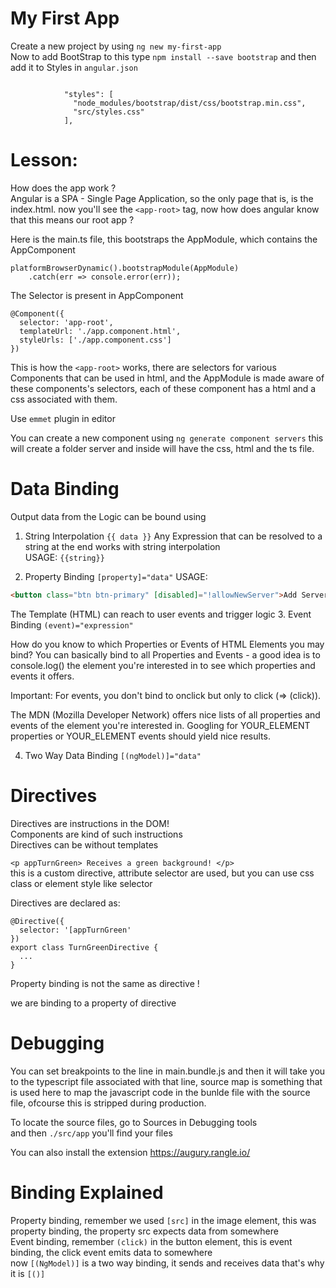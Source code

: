 # My First App

Create a new project by using ``ng new my-first-app``  
Now to add BootStrap to this type ``npm install --save bootstrap`` and then add it to Styles in ``angular.json``  
```json5

            "styles": [
              "node_modules/bootstrap/dist/css/bootstrap.min.css",
              "src/styles.css"
            ],
```

# Lesson:

How does the app work ?  
Angular is a SPA - Single Page Application, so the only page that is, is the index.html. now you'll see the ``<app-root>`` tag, now how does angular know that this means our root app ?   

Here is the main.ts file, this bootstraps the AppModule, which contains the AppComponent
```angular2
platformBrowserDynamic().bootstrapModule(AppModule)
    .catch(err => console.error(err));
```

The Selector is present in AppComponent  
```angular2
@Component({
  selector: 'app-root',
  templateUrl: './app.component.html',
  styleUrls: ['./app.component.css']
})
```

This is how the ``<app-root>`` works, there are selectors for various Components that can be used in html, and the AppModule is made aware of these components's selectors, each of these component has a html and a css associated with them.

Use ``emmet`` plugin in editor

You can create a new component using ``ng generate component servers`` this will create a folder server and inside will have the css, html and the ts file.

# Data Binding

Output data from the Logic can be bound using  
1. String Interpolation ``{{ data }}``
Any Expression that can be resolved to a string at the end works with string interpolation  
USAGE: ``{{string}}``

2. Property Binding `` [property]="data" ``
USAGE: 
```html
<button class="btn btn-primary" [disabled]="!allowNewServer">Add Server</button>
```
The Template (HTML) can reach to user events and trigger logic
3. Event Binding ``(event)="expression"``

How do you know to which Properties or Events of HTML Elements you may bind? You can basically bind to all Properties and Events - a good idea is to console.log()  the element you're interested in to see which properties and events it offers.  

Important: For events, you don't bind to onclick but only to click (=> (click)).  

The MDN (Mozilla Developer Network) offers nice lists of all properties and events of the element you're interested in. Googling for YOUR_ELEMENT properties  or YOUR_ELEMENT events  should yield nice results.  

4. Two Way Data Binding
``[(ngModel)]="data"``

# Directives

Directives are instructions in the DOM!  
Components are kind of such instructions  
Directives can be without templates  

``<p appTurnGreen> Receives a green background! </p>``  
this is a custom directive, attribute selector are used, but you can use css class or element style like selector

Directives are declared as:

```angular2
@Directive({
  selector: '[appTurnGreen'
})
export class TurnGreenDirective {
  ...
}
```

Property binding is not the same as directive !

we are binding to a property of directive

# Debugging

You can set breakpoints to the line in main.bundle.js and then it will take you to the typescript file associated with that line, source map is something that is used here to map the javascript code in the bunlde file with the source file, ofcourse this is stripped during production.

To locate the source files, go to Sources in Debugging tools  
and then ``./src/app`` you'll find your files  

You can also install the extension https://augury.rangle.io/

# Binding Explained

Property binding, remember we used ``[src]`` in the image element, this was property binding, the property src expects data from somewhere  
Event binding, remember ``(click)`` in the button element, this is event binding, the click event emits data to somewhere  
now ``[(NgModel)]`` is a two way binding, it sends and receives data that's why it is ``[()]``  
